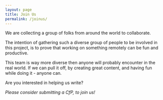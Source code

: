 ```yaml
---
layout: page
title: Join Us
permalink: /joinus/
---
```


We are collecting a group of folks from around the world to collaborate.

The intention of gathering such a diverse group of people to be involved in this project, is to prove that working on something remotely can be fun and productive.

This team is way more diverse then anyone will probably encounter in the real world. If we can pull it off, by creating great content, and having fun while doing it - anyone can.

Are you interested in helping us write?

_Please consider submitting a CfP, to join us!_